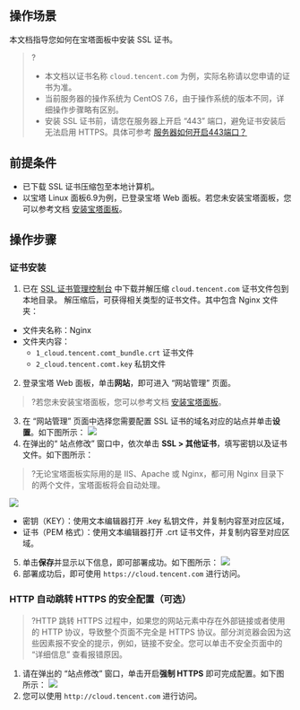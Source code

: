 ## 操作场景
本文档指导您如何在宝塔面板中安装 SSL 证书。
>?
>- 本文档以证书名称 `cloud.tencent.com` 为例，实际名称请以您申请的证书为准。
>- 当前服务器的操作系统为 CentOS 7.6，由于操作系统的版本不同，详细操作步骤略有区别。
>- 安装 SSL 证书前，请您在服务器上开启 “443” 端口，避免证书安装后无法启用 HTTPS。具体可参考 [服务器如何开启443端口？](https://cloud.tencent.com/document/product/400/45144)


## 前提条件
- 已下载 SSL 证书压缩包至本地计算机。  
- 以宝塔 Linux 面板6.9为例，已登录宝塔 Web 面板。若您未安装宝塔面板，您可以参考文档 [安装宝塔面板](https://cloud.tencent.com/document/product/213/45550)。

## 操作步骤

### 证书安装
1. 已在 [SSL 证书管理控制台](https://console.cloud.tencent.com/ssl) 中下载并解压缩 `cloud.tencent.com` 证书文件包到本地目录。
解压缩后，可获得相关类型的证书文件。其中包含 Nginx 文件夹：
 - 文件夹名称：Nginx
 - 文件夹内容：
    - `1_cloud.tencent.comt_bundle.crt` 证书文件
    - `2_cloud.tencent.comt.key` 私钥文件
2. 登录宝塔 Web 面板，单击**网站**，即可进入 “网站管理” 页面。
>?若您未安装宝塔面板，您可以参考文档 [安装宝塔面板](https://cloud.tencent.com/document/product/213/45550)。
>
3. 在 “网站管理” 页面中选择您需要配置 SSL 证书的域名对应的站点并单击**设置**。如下图所示：
![](https://main.qcloudimg.com/raw/ec39026bd8621932f8e204c8775a0c1e.png)
4. 在弹出的“ 站点修改” 窗口中，依次单击 **SSL > 其他证书**，填写密钥以及证书文件。如下图所示：
>?无论宝塔面板实际用的是 IIS、Apache 或 Nginx，都可用 Nginx 目录下的两个文件，宝塔面板将会自动处理。
>
![](https://main.qcloudimg.com/raw/4eb49ba74092e92d7f483643b96db7b6.png)
 - 密钥（KEY）：使用文本编辑器打开 .key 私钥文件，并复制内容至对应区域，
 - 证书（PEM 格式）：使用文本编辑器打开 .crt 证书文件，并复制内容至对应区域。
5. 单击**保存**并显示以下信息，即可部署成功。如下图所示：
![](https://main.qcloudimg.com/raw/c838c73979da8c445a862e810883ac21.png)
6. 部署成功后，即可使用 `https://cloud.tencent.com` 进行访问。

### HTTP 自动跳转 HTTPS 的安全配置（可选）

>?HTTP 跳转 HTTPS 过程中，如果您的网站元素中存在外部链接或者使用的 HTTP 协议，导致整个页面不完全是 HTTPS 协议。部分浏览器会因为这些因素报不安全的提示，例如，链接不安全。您可以单击不安全页面中的 “详细信息” 查看报错原因。
>
1. 请在弹出的 “站点修改” 窗口，单击开启**强制 HTTPS** 即可完成配置。如下图所示：
![](https://main.qcloudimg.com/raw/64a5f24b53c2d3679418354c10ac4f37.png)
2. 您可以使用 `http://cloud.tencent.com` 进行访问。
